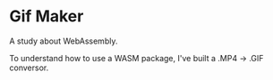 # Gif Maker

A study about WebAssembly.

To understand how to use a WASM package, I've built a .MP4 -> .GIF conversor.
